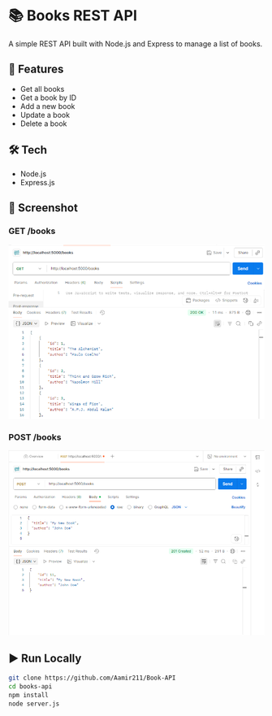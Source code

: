 # 📚 Books REST API 

A simple REST API built with Node.js and Express to manage a list of books.

## 🚀 Features
- Get all books
- Get a book by ID
- Add a new book
- Update a book
- Delete a book

## 🛠 Tech
- Node.js
- Express.js
## 📸 Screenshot
### GET /books

![GET /books](Output_task_3.png)


### POST /books
![Post /books](Output_task_3.1.png)


## ▶️ Run Locally
```bash
git clone https://github.com/Aamir211/Book-API
cd books-api
npm install
node server.js


